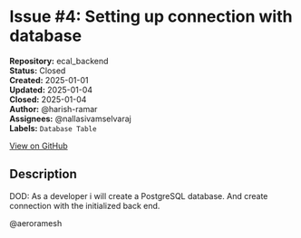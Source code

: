 # Issue #4: Setting up connection with database

**Repository:** ecal_backend  
**Status:** Closed  
**Created:** 2025-01-01  
**Updated:** 2025-01-04  
**Closed:** 2025-01-04  
**Author:** @harish-ramar  
**Assignees:** @nallasivamselvaraj  
**Labels:** `Database Table`  

[View on GitHub](https://github.com/Simtestlab/ecal_backend/issues/4)

## Description

DOD: As a developer i will create a PostgreSQL database. And create connection with the initialized back end.

@aeroramesh